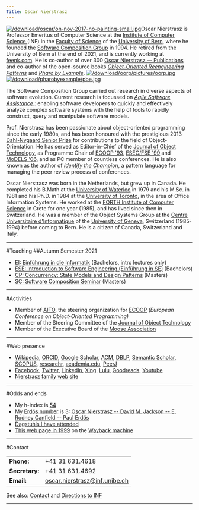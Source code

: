 ```yaml
---
Title: Oscar Nierstrasz
---
```


[![/download/oscar/on-nov-2017-no-painting-small.jpg](%assets_url%/download/oscar/on-nov-2017-no-painting-small.jpg)](%base_url%/staff/oscar/oscar-free-picture)Oscar Nierstrasz is Professor Emeritus of Computer Science at the [Institute of Computer Science ](http://www.inf.unibe.ch/index_eng.html/) (INF) in the [Faculty of Science](http://www.philnat.unibe.ch/index_eng.html) of the [University of Bern](http://www.unibe.ch/index_eng.html), where he founded the [Software Composition Group](%base_url%/) in 1994. 
He retired from the University of Bern at the end of 2021, and is currently working at [feenk.com](https://feenk.com/about/).
He is co-author of over 300 [Oscar Nierstrasz &mdash; Publications](%assets_url%/scgbib/?query=Nierstrasz&filter=Year) and co-author of the open-source books *[Object-Oriented Reengineering Patterns](%assets_url%/download/oorp/)* and *[Pharo by Example](http://books.pharo.org)*.
[![/download/oorp/pictures/oorp.jpg](%assets_url%/download/oorp/pictures/oorp.jpg)](http://scg.unibe.ch/download/oorp)
[![/download/pharobyexample/pbe.jpg](%assets_url%/download/pharobyexample/pbe.jpg)](http://books.pharo.org)

The Software Composition Group carried out research in diverse aspects of software evolution. Current research is focussed on *[Agile Software Assistance						](%base_url%/research/snf19)*: enabling software developers to quickly and effectively analyze complex software systems with the help of tools to rapidly construct, query and manipulate software models. 

Prof. Nierstrasz has been passionate about object-oriented programming since the early 1980s, and has been honoured with the prestigious 2013 [Dahl-Nygaard Senior Prize](http://www.aito.org/Dahl-Nygaard/) for contributions to the field of Object-Orientation.
He has served as Editor-in-Chief of the [Journal of Object Technology](http://www.jot.fm), as Programme Chair of [ECOOP '93](http://www.ifs.uni-linz.ac.at/~ecoop/cd/tocs/t0707.htm), [ESEC/FSE '99](http://www.cert.fr/anglais/dprs/esec99.html) and [MoDELS '06](http://www.modelsconference.org/), and as PC member of countless conferences. He is also known as the author of *[Identify the Champion](%assets_url%/download/champion/index.html)*, a pattern language for managing the peer review process of conferences.

Oscar Nierstrasz was born in the Netherlands, but grew up in Canada. He completed his B.Math at the [University of Waterloo](http://www.math.uwaterloo.ca/) in 1979 and his M.Sc. in 1981 and his Ph.D. in 1984 at the [University of Toronto](http://web.cs.toronto.edu/), in the area of Office Information Systems. He worked at the [FORTH Institute of Computer Science](http://www.forth.gr/) in Crete for one year (1985), and has lived since then in Switzerland. He was a member of the Object Systems Group at the [Centre Universitaire d'Informatique](http://cuiwww.unige.ch) of the [University of Geneva](http://www.unige.ch), Switzerland (1985-1994) before coming to Bern. He is a citizen of Canada, Switzerland and Italy.

---
#Teaching
##Autumn Semester 2021

- [EI: Einführung in die Informatik](%base_url%/teaching/ei) (Bachelors, intro lectures only)
- [ESE: Introduction to Software Engineering (Einführung in SE)](%base_url%/teaching/ese) (Bachelors)
- [CP: Concurrency: State Models and Design Patterns](%base_url%/teaching/cp) (Masters)
- [SC: Software Composition Seminar](%base_url%/wiki/softwarecompositionseminar) (Masters)

---
#Activities

- Member of [AITO](http://www.aito.org/), the steering organization for [ECOOP](http://www.ecoop.org/) *(European Conference on Object-Oriented Programming)*
- Member of the Steering Committee of the [Journal of Object Technology](http://www.jot.fm)
- Member of the Executive Board of the [Moose Association](http://moose.unibe.ch/association)

---
#Web presence

- [Wikipedia](http://en.wikipedia.org/wiki/Oscar_Nierstrasz), [ORCID](http://orcid.org/0000-0002-9975-9791), [Google Scholar](http://scholar.google.com/citations?user=Yi00hUYAAAAJ), [ACM](http://portal.acm.org/author_page.cfm?id=81100134506), [DBLP](http://www.informatik.uni-trier.de/~ley/db/indices/a-tree/n/Nierstrasz:Oscar.html), [Semantic Scholar](https://www.semanticscholar.org/author/O.-Nierstrasz/144591580), [SCOPUS](https://www.scopus.com/authid/detail.uri?authorId=6602127759), [researchr](http://researchr.org/profile/oscarnierstrasz), [academia.edu](http://unibe-ch.academia.edu/OscarNierstrasz), [PeerJ](https://peerj.com/onierstrasz/)
- [Facebook](http://www.facebook.com/oscar.nierstrasz), [Twitter](http://twitter.com/onierstrasz), [LinkedIn](http://www.linkedin.com/in/onierstrasz), [Xing](https://www.xing.com/profile/Oscar_Nierstrasz), [Lulu](http://www.lulu.com/spotlight/onierstrasz), [Goodreads](http://www.goodreads.com/user/show/4354491-oscar-nierstrasz), [Youtube](http://www.youtube.com/user/omniersatz)
- [Nierstrasz family web site](http://www.nierstrasz.org/)

---
#Odds and ends

- My h-index is [54](https://scholar.google.com/citations?user=Yi00hUYAAAAJ)
- My [Erdös number](http://www.oakland.edu/enp/) is 3: [Oscar Nierstrasz -- David M. Jackson -- E. Rodney Canfield -- Paul Erdös](%assets_url%/scgbib/?query=onerdos123&filter=Year)
- [Dagstuhls I have attended](%base_url%/staff/oscar/dagstuhl)
- [This web page in 1999](http://web.archive.org/web/19990210095953/http://www.iam.unibe.ch/~oscar/) on the [Wayback machine](http://archive.org/web/web.php)

---
#Contact

| | |
|---|---|
|**Phone:**|\+41 31 631.4618
|**Secretary:**|\+41 31 631.4692
|**Email:**|<a href="&#109;&#97;&#105;&#108;&#116;&#111;&#58;&#111;&#115;&#99;&#97;&#114;&#46;&#110;&#105;&#101;&#114;&#115;&#116;&#114;&#97;&#115;&#122;&#64;&#105;&#110;&#102;&#46;&#117;&#110;&#105;&#98;&#101;&#46;&#99;&#104;">&#111;&#115;&#99;&#97;&#114;&#46;&#110;&#105;&#101;&#114;&#115;&#116;&#114;&#97;&#115;&#122;&#64;&#105;&#110;&#102;&#46;&#117;&#110;&#105;&#98;&#101;&#46;&#99;&#104;</a>
See also: [Contact](%base_url%/contact) and [Directions to INF](%base_url%/contact/maps)

---
